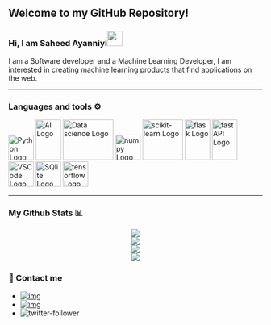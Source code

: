 ## Welcome to my GitHub Repository!
### Hi, I am Saheed Ayanniyi<img src="https://raw.githubusercontent.com/MartinHeinz/MartinHeinz/master/wave.gif" width="30px">
I am a Software developer and a Machine Learning Developer, I am interested in creating machine learning products that find applications on the web.

---

### Languages and tools ⚙️
<!-- For more icons please follow  https://github.com/MikeCodesDotNET/ColoredBadges -->
<p>
<img src="https://cdn.worldvectorlogo.com/logos/python-5.svg" alt="Python Logo" width="50" height="50"/> 
<img src="https://github.com/saheedniyi02/saheedniyi02/blob/main/svgs/ai.svg" alt="AI Logo" width="50" height="80"/>
<img src="https://github.com/saheedniyi02/saheedniyi02/blob/main/svgs/datascience.svg" alt="Data science Logo" width="100" height="80"/>
<img src="https://github.com/saheedniyi02/saheedniyi02/blob/main/svgs/numpy-1.svg" alt="numpy Logo" width="50" height="50"/>
<img src="https://github.com/saheedniyi02/saheedniyi02/blob/main/svgs/scikit-learn-seeklogo.com.svg" alt="scikit-learn Logo" width="80" height="80"/>
<img src="https://github.com/saheedniyi02/saheedniyi02/blob/main/svgs/flask.svg" alt="flask Logo" width="50" height="80"/>
<img src="https://github.com/saheedniyi02/saheedniyi02/blob/main/svgs/fastapi-1.svg" alt="fast API Logo" width="50" height="80"/>
<img src="https://cdn.worldvectorlogo.com/logos/visual-studio-code-1.svg" alt="VSCode Logo" width="50" height="50"/>
<img src="https://github.com/saheedniyi02/saheedniyi02/blob/main/svgs/sqlite.svg" alt="SQlite Logo" width="50" height="50"/> 
<img src="https://github.com/saheedniyi02/saheedniyi02/blob/main/svgs/tensorflow-2.svg" alt="tensorflow Logo" width="50" height="50"/>   
</p>

---
### My Github Stats 📊
<p align = "center">
<img src="https://github-readme-stats.vercel.app/api/?username=saheedniyi02&count_private=true&theme=tokyonight&showicons=true"><br>
<img src="https://github-readme-stats.vercel.app/api/top-langs/?username=saheedniyi02&langs_count=5&theme=tokyonight"><br>
<img src="https://komarev.com/ghpvc/?username=saheedniyi02"><br>
<img src="https://github-readme-streak-stats.herokuapp.com/?user=saheedniyi02">
</p>

### 💬 Contact me

* [![img](https://img.shields.io/badge/LinkedIn-0077B5?style=for-the-badge&logo=linkedin&logoColor=white)](https://www.linkedin.com/in/azeez-saheed) 
* [![img](https://img.shields.io/badge/Gmail-D14836?style=for-the-badge&logo=gmail&logoColor=white)](saheedniyi02@gmail.com)
* ![twitter-follower](https://img.shields.io/twitter/follow/saheedniyi_02?style=social)
